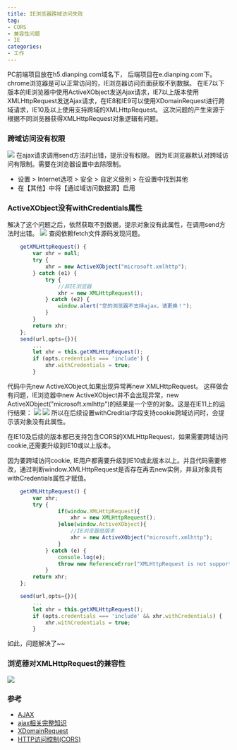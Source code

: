 ```yaml
---
title: IE浏览器跨域访问失败
tag:
- CORS
- 兼容性问题
- IE
categories:
- 工作
---
```

PC前端项目放在h5.dianping.com域名下， 后端项目在e.dianping.com下。    
chrome浏览器是可以正常访问的，IE浏览器访问页面获取不到数据。
在IE7以下版本的IE浏览器中使用ActiveXObject发送Ajax请求，IE7以上版本使用XMLHttpRequest发送Ajax请求，在IE8和IE9可以使用XDomainRequest进行跨域请求，IE10及以上使用支持跨域的XMLHttpRequest。
这次问题的产生来源于根据不同浏览器获得XMLHttpRequest对象逻辑有问题。
<!-- more -->
### 跨域访问没有权限
![](/images/IECORS/QQ20161224-1.png)
在ajax请求调用send方法时出错，提示没有权限。
因为IE浏览器默认对跨域访问有限制。需要在浏览器设置中去除限制。
- 设置 > Internet选项 > 安全 > 自定义级别 > 在设置中找到其他
- 在【其他】中将【通过域访问数据源】启用

### ActiveXObject没有withCredentials属性
解决了这个问题之后，依然获取不到数据，提示对象没有此属性，在调用send方法时出错。
![](/images/IECORS/QQ20161224-0.png)
查阅依赖fetch文件源码发现问题。

```javascript
    getXMLHttpRequest() {
        var xhr = null;
        try {
            xhr = new ActiveXObject("microsoft.xmlhttp");
        } catch (e1) {
            try {
                //非IE浏览器
                xhr = new XMLHttpRequest();
            } catch (e2) {
                window.alert("您的浏览器不支持ajax，请更换！");
            }
        }
        return xhr;
    };
    send(url,opts={}){
        ...
        let xhr = this.getXMLHttpRequest();
        if (opts.credentials === 'include') {
            xhr.withCredentials = true;
        }
```

代码中先new ActiveXObject,如果出现异常再new XMLHttpRequest。
这样做会有问题，IE浏览器中new ActiveXObject并不会出现异常，new ActiveXObject("microsoft.xmlhttp")的结果是一个空的对象。这是在IE11上的运行结果：
![](/images/IECORS/QQ20161224-2.png)
![](/images/IECORS/QQ20161224-3.png)
所以在后续设置withCreditial字段支持cookie跨域访问时，会提示该对象没有此属性。

在IE10及后续的版本都已支持包含CORS的XMLHttpRequest，如果需要跨域访问cookie,还需要升级到IE10或以上版本。

因为要跨域访问cookie, IE用户都需要升级到IE10或此版本以上。并且代码需要修改，通过判断window.XMLHttpRequest是否存在再去new实例，并且对象具有withCredentials属性才赋值。

```javascript
    getXMLHttpRequest() {
        var xhr;
        try {
                if(window.XMLHttpRequest){
                    xhr = new XMLHttpRequest();
                }else(window.ActiveXObject){
                    //IE浏览器低版本
                    xhr = new ActiveXObject("microsoft.xmlhttp");
                }
            } catch (e) {
                console.log(e);
                throw new ReferenceError("XMLHttpRequest is not supported")
            }
        return xhr;
    };

    send(url,opts={}){
        ...
        let xhr = this.getXMLHttpRequest();
        if (opts.credentials === 'include' && xhr.withCredentials) {
            xhr.withCredentials = true;
        }
```
如此，问题解决了~~
### 浏览器对XMLHttpRequest的兼容性
![](/images/IECORS/QQ20161224-0%402x.png)
### 参考
- [AJAX](https://developer.mozilla.org/zh-CN/docs/AJAX/Getting_Started)
- [ajax相关完整知识](https://segmentfault.com/a/1190000005830066#articleHeader16)
- [XDomainRequest](https://developer.mozilla.org/zh-CN/docs/Web/API/XDomainRequest#.E5.B1.9E.E6.80.A7)
- [HTTP访问控制(CORS)](https://developer.mozilla.org/zh-CN/docs/Web/API/XDomainRequest)




